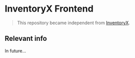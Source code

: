 # InventoryX Frontend
> This repository became independent from [InventoryX](https://github.com/omargtdev/InventoryX).

## Relevant info
In future...

